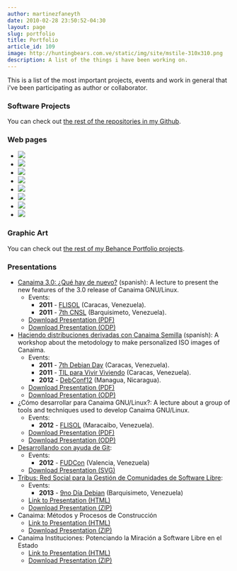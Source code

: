 ```yaml
---
author: martinezfaneyth
date: 2010-02-28 23:50:52-04:30
layout: page
slug: portfolio
title: Portfolio
article_id: 109
image: http://huntingbears.com.ve/static/img/site/mstile-310x310.png
description: A list of the things i have been working on.
---
```


This is a list of the most important projects, events and work in general that i've been participating as author or collaborator.

### Software Projects

You can check out [the rest of the repositories in my Github](https://github.com/LuisAlejandro?tab=repositories).

<div id="github-boxes"></div>

### Web pages


<div class="picasa">
    <ul class="picasa-album">
        <li class="picasa-image">
            <a class="picasa-image-large" href="https://lh3.googleusercontent.com/Okk3jcZsUpkES87hpS94jZi0CyEyOqTid7ada4JzUuj8jWOGJUZfr8j-Up3RUBoPK0tnQokzM658cz6bvYWvhpFz7w3aIsfeEthsOXSG79ChJieb9EP_IVK40lDLZSgt8essCBTvNMPAyA2u1pYn9hSFuXdN4oGybf1Zd_hbldXuOMre4I0znP_D-TWiZkWc-PJ5S8XVOqtQoG7l3wvHCNXD-yYo8XY6DSIhgSWuMHPp4FIokrFLoyF-AI9n1EipwLBHdenlGzbUMe_Pwh8REJBdSLxexlRgd0x_2NzVpMZ4Ru-bSBXqWbWJyQe1ldlXzDihxvvXXKgOlv9aqMNVMsJAZnrR1u7CSPpghQ7ZHoD5qTfbKKCkJ__BLeZtV-Xn7zqJVbuKV6rLKRdIDxL3X80K2QoOEfVNpDm9hC2r-XuFci_53EcmpCo74ol8CBXmiyW8iOizE1J50UC7PJ7ex6J1iPlwYaDIXQ0ZBcivTjtiq3vPbaLZyHic_lxcNuhQpWip8Fv_-CRTzxxk4kO5Rt9ILHl2bWHrYSmlcNK65WjmAf_QIYRzzxmtqNlr-BVPVvHIBWiCW9pKpAA04scJhf7PSI05Vi1bx9TY5qCX_eKtNFLcLk6jfA=w1435-h807-no">
                <img class="picasa-image-thumb" src="https://lh3.googleusercontent.com/Okk3jcZsUpkES87hpS94jZi0CyEyOqTid7ada4JzUuj8jWOGJUZfr8j-Up3RUBoPK0tnQokzM658cz6bvYWvhpFz7w3aIsfeEthsOXSG79ChJieb9EP_IVK40lDLZSgt8essCBTvNMPAyA2u1pYn9hSFuXdN4oGybf1Zd_hbldXuOMre4I0znP_D-TWiZkWc-PJ5S8XVOqtQoG7l3wvHCNXD-yYo8XY6DSIhgSWuMHPp4FIokrFLoyF-AI9n1EipwLBHdenlGzbUMe_Pwh8REJBdSLxexlRgd0x_2NzVpMZ4Ru-bSBXqWbWJyQe1ldlXzDihxvvXXKgOlv9aqMNVMsJAZnrR1u7CSPpghQ7ZHoD5qTfbKKCkJ__BLeZtV-Xn7zqJVbuKV6rLKRdIDxL3X80K2QoOEfVNpDm9hC2r-XuFci_53EcmpCo74ol8CBXmiyW8iOizE1J50UC7PJ7ex6J1iPlwYaDIXQ0ZBcivTjtiq3vPbaLZyHic_lxcNuhQpWip8Fv_-CRTzxxk4kO5Rt9ILHl2bWHrYSmlcNK65WjmAf_QIYRzzxmtqNlr-BVPVvHIBWiCW9pKpAA04scJhf7PSI05Vi1bx9TY5qCX_eKtNFLcLk6jfA=w1435-h807-no" />
            </a>
        </li>
        <li class="picasa-image">
            <a class="picasa-image-large" href="https://lh3.googleusercontent.com/xwoTIf-5BwaqCLfXVv-rKwEKgfVubEbBEMyhbIKEWr4JbHNCotB2e3h6RkUvzIZ3frq6rzCeu9IGlETELj21t2w-YZoEVNF6Q_ZPLWUap1DJ83Tn5sg_tdjV9d-u-8PGKLoRYp95_YRXlJQu5eMFf3SQPZyXO5SRucDWdItqXjSSct5uvsaSHP4orUJNnwN2XKccdcNsXGEIi02mpsMqkjfVqXJiaZ-cueL93IGHqX1UIrGlpJefbthsKWoO1YAvzcIEnHS_opzyr5uYg7KmTUH8c8iPgx7vKOxeQSI2FsqPvsX7SQrMFPLqXTwsEPEB3ZqtaM5jIhhL-2zHg4ZoAclTxqjI-d0auqAPaTDy5NQ_bVFN9qH_Kod810qS8OmKPZSflWqYw61ZolEdgF3FQOJPYrTL7gL8YhXWMZ9-aJdbvkPXfTrOFWR-svZmyW6jfyUYaCbb2f9J8EypCdWBnOZXlCUpd7OzZyHt7aIMm4tLCee3huSULRJtIcnm_kMF4jbHzVoxW2GSYJjxR2senwgvuE2LJ0PMjrsPn8XS39KVcN2zKtzJbFB5U7QyubwP6fpneksEuTfuxGmXdYKKoy5Xu6sQRvyQIi7PEynye2XmTFl7-uQgjw=w1435-h807-no">
                <img class="picasa-image-thumb" src="https://lh3.googleusercontent.com/xwoTIf-5BwaqCLfXVv-rKwEKgfVubEbBEMyhbIKEWr4JbHNCotB2e3h6RkUvzIZ3frq6rzCeu9IGlETELj21t2w-YZoEVNF6Q_ZPLWUap1DJ83Tn5sg_tdjV9d-u-8PGKLoRYp95_YRXlJQu5eMFf3SQPZyXO5SRucDWdItqXjSSct5uvsaSHP4orUJNnwN2XKccdcNsXGEIi02mpsMqkjfVqXJiaZ-cueL93IGHqX1UIrGlpJefbthsKWoO1YAvzcIEnHS_opzyr5uYg7KmTUH8c8iPgx7vKOxeQSI2FsqPvsX7SQrMFPLqXTwsEPEB3ZqtaM5jIhhL-2zHg4ZoAclTxqjI-d0auqAPaTDy5NQ_bVFN9qH_Kod810qS8OmKPZSflWqYw61ZolEdgF3FQOJPYrTL7gL8YhXWMZ9-aJdbvkPXfTrOFWR-svZmyW6jfyUYaCbb2f9J8EypCdWBnOZXlCUpd7OzZyHt7aIMm4tLCee3huSULRJtIcnm_kMF4jbHzVoxW2GSYJjxR2senwgvuE2LJ0PMjrsPn8XS39KVcN2zKtzJbFB5U7QyubwP6fpneksEuTfuxGmXdYKKoy5Xu6sQRvyQIi7PEynye2XmTFl7-uQgjw=w1435-h807-no" />
            </a>
        </li>
        <li class="picasa-image">
            <a class="picasa-image-large" href="https://lh3.googleusercontent.com/DJmwRoMn3swv5pSe9-jItrB9ZCrVH0Nz5_0nTsPoirLNBIjCkHBmTFsAXe8GR_lePhzR-xF2DAwQ99A8b5WL75WsiDmqhNEzQ59I1_9xlVW1Hwd9WmAaqlqLGfXHoNqOFvkG4Ha4luH5HXTliGssoyVH3Xn6iAmcwRJDYw7f9vSx02FoxsgL555D0bLV7rR3nA6aYGeWlhHB5xEzz0CSZvvul3t7nUmFNeIvZRZm1jLSVpDo4tN6K2QKBZF0duq8P7l-4YAJnEVsWIReMSYgbozKNDE6QQ38Eh16pXApl6t851qOW-PJnX4RmkAsYR3yHVFwSx_fwyyX_drJiK-wOiXhg0778svSdrz0ZDNqehSUBiUC4g39Oc3oA2om3Zjg8oxDjPr7Eqv_WceWAhTQpOiOUBWKKEXXiT1Mg7TJnAyL8EiCeSY0lApbB_g_gJmjwMYis92mrHeV_klgogTClPbBUH1vU1V1iug0n4TSuGfn2JSetXBn9BXTi2z_4MlCqecvcI5IiVIjip2B6xqWTScNnsFqYahRwaAlilFWR6I9-YQKM2AgydY9jv-WL0rR2_FexXNBGo3E0nO-L-Esw2LDx_0ceqTvMD0KCHYG5X2EWxOZ9r8Tvg=w1435-h807-no">
                <img class="picasa-image-thumb" src="https://lh3.googleusercontent.com/DJmwRoMn3swv5pSe9-jItrB9ZCrVH0Nz5_0nTsPoirLNBIjCkHBmTFsAXe8GR_lePhzR-xF2DAwQ99A8b5WL75WsiDmqhNEzQ59I1_9xlVW1Hwd9WmAaqlqLGfXHoNqOFvkG4Ha4luH5HXTliGssoyVH3Xn6iAmcwRJDYw7f9vSx02FoxsgL555D0bLV7rR3nA6aYGeWlhHB5xEzz0CSZvvul3t7nUmFNeIvZRZm1jLSVpDo4tN6K2QKBZF0duq8P7l-4YAJnEVsWIReMSYgbozKNDE6QQ38Eh16pXApl6t851qOW-PJnX4RmkAsYR3yHVFwSx_fwyyX_drJiK-wOiXhg0778svSdrz0ZDNqehSUBiUC4g39Oc3oA2om3Zjg8oxDjPr7Eqv_WceWAhTQpOiOUBWKKEXXiT1Mg7TJnAyL8EiCeSY0lApbB_g_gJmjwMYis92mrHeV_klgogTClPbBUH1vU1V1iug0n4TSuGfn2JSetXBn9BXTi2z_4MlCqecvcI5IiVIjip2B6xqWTScNnsFqYahRwaAlilFWR6I9-YQKM2AgydY9jv-WL0rR2_FexXNBGo3E0nO-L-Esw2LDx_0ceqTvMD0KCHYG5X2EWxOZ9r8Tvg=w1435-h807-no" />
            </a>
        </li>
        <li class="picasa-image">
            <a class="picasa-image-large" href="https://lh3.googleusercontent.com/vYpX33clFY9PXCDmHjZmLp-6O8ijm5GznOpuKiwgqYT-97WfQl99bqNl_V5zPNGAkhVSUTc1rDtUYU8WqmJwB1gHUc137sCXzPGv7n2VrtUVnu7pH4en2ocVk1f2VyQbDPnH5KtHGu7yXJ7lqN3bH_LfN_1Erqj-nB5p93PU23GbrbGsoBtxxw9GGfb1zyvQHoNKvqGjbPXwF9B2lQT3fnIAScJSDsbuh8Y1VwpyjoUIp4v-mz07DEYZNWOsfGWNwD6sUTzj13_RfLeWHo_KqFYF650jEDPtppTI3BltUK_SkbvDJaRNmZoDp6m8xfn2Mx_gSqAhrVCcEAaBYTuCfzdd6d2IwLljflFFK2R1u4BX2wS6ZWNrSZc1EFgmrq8yhnXKduNrayHz16xJTkYsFatcUXeBpyRpFDq0AGplnLcrbFdcQwrHX63v1IUYrELMThkUBENCVXgHWX0NqE9KunYiN41b8tLyAuRTfVyTEOM9VEHjyLp_Sw-bcpbWTC7L4Zuf7XHlKrX8LihPhwBfAmWgLcJuun_ooKqSnJY3_KepRhIpd_190p3UiSLOaBXJJMb40mZgjoOlFJXu5eiMGg2VlmGpmHG907W2kmjVZV1VrSTWGMYkyg=w1435-h807-no">
                <img class="picasa-image-thumb" src="https://lh3.googleusercontent.com/vYpX33clFY9PXCDmHjZmLp-6O8ijm5GznOpuKiwgqYT-97WfQl99bqNl_V5zPNGAkhVSUTc1rDtUYU8WqmJwB1gHUc137sCXzPGv7n2VrtUVnu7pH4en2ocVk1f2VyQbDPnH5KtHGu7yXJ7lqN3bH_LfN_1Erqj-nB5p93PU23GbrbGsoBtxxw9GGfb1zyvQHoNKvqGjbPXwF9B2lQT3fnIAScJSDsbuh8Y1VwpyjoUIp4v-mz07DEYZNWOsfGWNwD6sUTzj13_RfLeWHo_KqFYF650jEDPtppTI3BltUK_SkbvDJaRNmZoDp6m8xfn2Mx_gSqAhrVCcEAaBYTuCfzdd6d2IwLljflFFK2R1u4BX2wS6ZWNrSZc1EFgmrq8yhnXKduNrayHz16xJTkYsFatcUXeBpyRpFDq0AGplnLcrbFdcQwrHX63v1IUYrELMThkUBENCVXgHWX0NqE9KunYiN41b8tLyAuRTfVyTEOM9VEHjyLp_Sw-bcpbWTC7L4Zuf7XHlKrX8LihPhwBfAmWgLcJuun_ooKqSnJY3_KepRhIpd_190p3UiSLOaBXJJMb40mZgjoOlFJXu5eiMGg2VlmGpmHG907W2kmjVZV1VrSTWGMYkyg=w1435-h807-no" />
            </a>
        </li>
        <li class="picasa-image">
            <a class="picasa-image-large" href="https://lh3.googleusercontent.com/Q096eckr9gTyET4T8NUHCeAjn63F9eDfFaNOt0j0WLxXxi_bOONs_7HpmFPMCUfalTfFc2MSIbSyagdBjqh3X7dITvQUg8DQKAjHl4oAE-K3wLWDArd83OVW87GWiqR3YKgbZUVkfzpJwkaf9BZGGiqyBAIg0PbWBx_LR0igslwPuMaM4eu3JTUYacrBHV5Op6GXvMwdzJyjRm8GknYsVLy03UlRaRoLWK8DuPNils-kJNLs6Sq8Yc1Du2__BVbTr2sTqgzIZtqbXVLixf6M5xw6tV06rnWYJ9HxlEcM_2fqBV1q1_9wIpVILsM7Q5sJCY9EOlAdc21cZbrNjoLIHkzltwaZ0kLuU-vyXX_zPXcq68WnBc-mSWVPgUJErgN-E2WB9YXTTt54HsLtE7sbRbNcXJlXeY5V7jWTBibwRhhC8P0elQGu1AWGzPyd4m11zUB78qlWXBhMi3qRljVMlGg4LToGWQqS7_X0_MF6T10J_GBJrYdPSQkcQVhihgl4Ftcbl6Cr7IjmFnT-x1fxLw8qHtvwIDBcjzEsyNeBqWbjWCxbj0zzexqOG04n-302v0ZYr6DlwsE_JcRFkS4MPlm-9IxOjl_miPvWTSQ6kx7v5lqfghPDVQ=w1435-h807-no">
                <img class="picasa-image-thumb" src="https://lh3.googleusercontent.com/Q096eckr9gTyET4T8NUHCeAjn63F9eDfFaNOt0j0WLxXxi_bOONs_7HpmFPMCUfalTfFc2MSIbSyagdBjqh3X7dITvQUg8DQKAjHl4oAE-K3wLWDArd83OVW87GWiqR3YKgbZUVkfzpJwkaf9BZGGiqyBAIg0PbWBx_LR0igslwPuMaM4eu3JTUYacrBHV5Op6GXvMwdzJyjRm8GknYsVLy03UlRaRoLWK8DuPNils-kJNLs6Sq8Yc1Du2__BVbTr2sTqgzIZtqbXVLixf6M5xw6tV06rnWYJ9HxlEcM_2fqBV1q1_9wIpVILsM7Q5sJCY9EOlAdc21cZbrNjoLIHkzltwaZ0kLuU-vyXX_zPXcq68WnBc-mSWVPgUJErgN-E2WB9YXTTt54HsLtE7sbRbNcXJlXeY5V7jWTBibwRhhC8P0elQGu1AWGzPyd4m11zUB78qlWXBhMi3qRljVMlGg4LToGWQqS7_X0_MF6T10J_GBJrYdPSQkcQVhihgl4Ftcbl6Cr7IjmFnT-x1fxLw8qHtvwIDBcjzEsyNeBqWbjWCxbj0zzexqOG04n-302v0ZYr6DlwsE_JcRFkS4MPlm-9IxOjl_miPvWTSQ6kx7v5lqfghPDVQ=w1435-h807-no" />
            </a>
        </li>
        <li class="picasa-image">
            <a class="picasa-image-large" href="https://lh3.googleusercontent.com/SsJGO0oOnTqWQGHedcRD_r8F258VqTrET7CaS8PURfcw5CITF8N3ft9Jiv2j9ubiEL3RudI-SA48QTvDFiRTPH8xXucKAA1ybv_5xRODJYaKzth38YBs79na8yb-sa9fjzhHVW3oyZf-jgwZDmcUgTVKaJenqpLukiLRDzDgeFu3Azw7ROxQouIeZErXu4q2fNpvvafa0hIgj9Vsl0nEubBmUMgeetOIfTJY34PW7Q40oAQegIPEypNHxkJJjPBu_9gxxOsB2zBbqCuc0R6tSEso8XpmyCKOf8AFDDmI1a2CV6EjiMOdh168GxEz9YlQ2yKfvj5zWfZb-xYekOEJ7_olqMSYoFuD2JM7tphp67FqGJ831TKQaRHy_Zx80dmKlxE2Z9llwZILGHAqf1dzAwD6fFkY-hDWnRPISrIxyJCMEgng777nTDCK0r75cEiFlR0jmm1A8lI5Jl0TqzCzooSOhCW_6gQAqIHLhCiqUcE2dLP-ro0q3fPdtAELdEm-0zacSyaDxUp01QvdF2EH-rHl8GWjgTnkXeOX7_DXBz-4b3Rb1csLs_m1Lx7IeiQX6Omql9hAI43ynfutyLcmijrLSAKueo_joMFF5260_ma8LMDWRL4aDg=w1435-h807-no">
                <img class="picasa-image-thumb" src="https://lh3.googleusercontent.com/SsJGO0oOnTqWQGHedcRD_r8F258VqTrET7CaS8PURfcw5CITF8N3ft9Jiv2j9ubiEL3RudI-SA48QTvDFiRTPH8xXucKAA1ybv_5xRODJYaKzth38YBs79na8yb-sa9fjzhHVW3oyZf-jgwZDmcUgTVKaJenqpLukiLRDzDgeFu3Azw7ROxQouIeZErXu4q2fNpvvafa0hIgj9Vsl0nEubBmUMgeetOIfTJY34PW7Q40oAQegIPEypNHxkJJjPBu_9gxxOsB2zBbqCuc0R6tSEso8XpmyCKOf8AFDDmI1a2CV6EjiMOdh168GxEz9YlQ2yKfvj5zWfZb-xYekOEJ7_olqMSYoFuD2JM7tphp67FqGJ831TKQaRHy_Zx80dmKlxE2Z9llwZILGHAqf1dzAwD6fFkY-hDWnRPISrIxyJCMEgng777nTDCK0r75cEiFlR0jmm1A8lI5Jl0TqzCzooSOhCW_6gQAqIHLhCiqUcE2dLP-ro0q3fPdtAELdEm-0zacSyaDxUp01QvdF2EH-rHl8GWjgTnkXeOX7_DXBz-4b3Rb1csLs_m1Lx7IeiQX6Omql9hAI43ynfutyLcmijrLSAKueo_joMFF5260_ma8LMDWRL4aDg=w1435-h807-no" />
            </a>
        </li>
        <li class="picasa-image">
            <a class="picasa-image-large" href="https://lh3.googleusercontent.com/FizEOCX32r_mHFuZptS1AfT130Z62_XBLCZkuiAQOFoopMWLJAiCyD9UC-74GffPR_g-YxtixMLaxHGHH2rwzBw8lFJZqRkDT09EAHHGTmSRuuLiR9O98cazLi6g9mSqdHSMBqx0YmTSzghgU6gCw6hwUh-wuQLfEfz_7CJ8XKBTb8t9Tu7vBFmxWdJArxGuHlmtB2ax8IeXxU879-Gn-CvwAFIsuw8K-h0WGBCIu9TDDfdW1VY3cCWKc-vn9qDXVDkLwcrloH2LatxBcgVFAj-VsTQbkUpH_2P42-39CKGeMqD1qf6rGsQ_ddYqVdB3xMzqEGiO2DaNDJ4jzPSlTfj8sRJUCjoYS1sm1TLW8YUbmP98Dt8ZlECizhhYG1KUdOc28EoUdAC6lhQVUSv-E-ubakZOxJTzsU8Fgdqt2iXhGz4RIYNkQdhh4cVJqQdoeu_oPnyUJNg9Xor8ANWYcFuT23d0Kb1OdWE3i-0wItngXrCn0FUO3sjH1aF_hW2A2eufKLI0UYxs99A-EAemxmNpAgEX4IOvbdChpZiuH7UQ4_wjUnm5I24gpC0xCIWg1katZGsuQrn7FrTx5Z4o4lqJdHThRHFoaTrrRO0qAnrgoYlgCneOnw=w1435-h807-no">
                <img class="picasa-image-thumb" src="https://lh3.googleusercontent.com/FizEOCX32r_mHFuZptS1AfT130Z62_XBLCZkuiAQOFoopMWLJAiCyD9UC-74GffPR_g-YxtixMLaxHGHH2rwzBw8lFJZqRkDT09EAHHGTmSRuuLiR9O98cazLi6g9mSqdHSMBqx0YmTSzghgU6gCw6hwUh-wuQLfEfz_7CJ8XKBTb8t9Tu7vBFmxWdJArxGuHlmtB2ax8IeXxU879-Gn-CvwAFIsuw8K-h0WGBCIu9TDDfdW1VY3cCWKc-vn9qDXVDkLwcrloH2LatxBcgVFAj-VsTQbkUpH_2P42-39CKGeMqD1qf6rGsQ_ddYqVdB3xMzqEGiO2DaNDJ4jzPSlTfj8sRJUCjoYS1sm1TLW8YUbmP98Dt8ZlECizhhYG1KUdOc28EoUdAC6lhQVUSv-E-ubakZOxJTzsU8Fgdqt2iXhGz4RIYNkQdhh4cVJqQdoeu_oPnyUJNg9Xor8ANWYcFuT23d0Kb1OdWE3i-0wItngXrCn0FUO3sjH1aF_hW2A2eufKLI0UYxs99A-EAemxmNpAgEX4IOvbdChpZiuH7UQ4_wjUnm5I24gpC0xCIWg1katZGsuQrn7FrTx5Z4o4lqJdHThRHFoaTrrRO0qAnrgoYlgCneOnw=w1435-h807-no" />
            </a>
        </li>
        <li class="picasa-image">
            <a class="picasa-image-large" href="https://lh3.googleusercontent.com/4uRHpXnRtFQw2rgedEdFMMOfWxhk3TPqKGbSV7BFIRioiDjNx7pAG-W9e-OoMXgC9Gq0Pqtybx5tJAF5OctKYsTSspncvvPKGIUfxEvke3th6aFWx7tE5NEBeKTUdxXiUaK84OE1GruT52nn0E-9B4k6ilabd0dQseQ5Mvob41CP3GHRR-WNVT__hV6jbfEbg2q3f5lkn_LdCm7FlQHR3ZnsR3WpGmWjRRdvcns5KI7UJdXit_K_0jm-6fShW2uon0-1rp7Ha6uOjJbn_ALx7_vVF4TUXzX9CyhGx31-sbbdhv1_N8S1ekbft0y7bk0aJHIvMmxEmJbDKwhiJP36tuOwzypbBwUioVvDJMhOk_4QRySc2_dWuaGtHjdjEak-KFOB-zO__rpaARA3I1MPFA_OeCMUlD53JarqvSPegD3ucg1nZTP0NMchLpkjiz-6CC0ZCguIy2kLo_n9OPhxt_u-4guYsQ4wNNyV8v11m5DXSf8SrLGC9ezpzabh7OrUWiVgSwezG1nfole85kdN0llQREpwQTbFxHrfiVcN7CAblU025u94xTiXK-1iccbb_fqjpMBlAsw9b_UGAcror6YIJgaYTRHL5udxViJTDJy8wjO-Nw=w1435-h807-no">
                <img class="picasa-image-thumb" src="https://lh3.googleusercontent.com/4uRHpXnRtFQw2rgedEdFMMOfWxhk3TPqKGbSV7BFIRioiDjNx7pAG-W9e-OoMXgC9Gq0Pqtybx5tJAF5OctKYsTSspncvvPKGIUfxEvke3th6aFWx7tE5NEBeKTUdxXiUaK84OE1GruT52nn0E-9B4k6ilabd0dQseQ5Mvob41CP3GHRR-WNVT__hV6jbfEbg2q3f5lkn_LdCm7FlQHR3ZnsR3WpGmWjRRdvcns5KI7UJdXit_K_0jm-6fShW2uon0-1rp7Ha6uOjJbn_ALx7_vVF4TUXzX9CyhGx31-sbbdhv1_N8S1ekbft0y7bk0aJHIvMmxEmJbDKwhiJP36tuOwzypbBwUioVvDJMhOk_4QRySc2_dWuaGtHjdjEak-KFOB-zO__rpaARA3I1MPFA_OeCMUlD53JarqvSPegD3ucg1nZTP0NMchLpkjiz-6CC0ZCguIy2kLo_n9OPhxt_u-4guYsQ4wNNyV8v11m5DXSf8SrLGC9ezpzabh7OrUWiVgSwezG1nfole85kdN0llQREpwQTbFxHrfiVcN7CAblU025u94xTiXK-1iccbb_fqjpMBlAsw9b_UGAcror6YIJgaYTRHL5udxViJTDJy8wjO-Nw=w1435-h807-no" />
            </a>
        </li>
    </ul>
</div>

### Graphic Art

You can check out [the rest of my Behance Portfolio projects](https://www.behance.net/martinezfaneyth).

<div id="behance-boxes"></div>

### Presentations

* [Canaima 3.0: ¿Qué hay de nuevo?](http://huntingbears.com.ve/canaima-3-0-que-hay-de-nuevo.html) (spanish): A lecture to present the new features of the 3.0 release of Canaima GNU/Linux.
    * Events:
        * **2011** - [FLISOL](http://flisol.info/) (Caracas, Venezuela).
        * **2011** - [7th CNSL](http://www.cnsl.org.ve/) (Barquisimeto, Venezuela).
    * [Download Presentation (PDF)](https://dl.dropboxusercontent.com/u/16329841/Canaima-3.0~FLISOL2011.pdf)
    * [Download Presentation (ODP)](https://dl.dropboxusercontent.com/u/16329841/Canaima-3.0~FLISOL2011.odp)
* [Haciendo distribuciones derivadas con Canaima Semilla](http://huntingbears.com.ve/7-dia-debian-creando-tu-propia-distribucion-a-partir-de-canaima-semilla.html) (spanish): A workshop about the metodology to make personalized ISO images of Canaima.
    * Events:
        * **2011** - [7th Debian Day](http://www.debian.org.ve/es/DiaDebian) (Caracas, Venezuela).
        * **2011** - [TIL para Vivir Viviendo](https://twitter.com/TIVivirViviendo) (Caracas, Venezuela).
        * **2012** - [DebConf12](http://debconf12.debconf.org/) (Managua, Nicaragua).
    * [Download Presentation (PDF)](https://dl.dropboxusercontent.com/u/16329841/Canaima-Semilla-7DebianDay.pdf)
    * [Download Presentation (ODP)](https://dl.dropboxusercontent.com/u/16329841/Canaima-Semilla-7DebianDay.odp)
* ¿Cómo desarrollar para Canaima GNU/Linux?: A lecture about a group of tools and techniques used to develop Canaima GNU/Linux.
    * Events:
        * **2012** - [FLISOL](http://flisol.info/) (Maracaibo, Venezuela).
    * [Download Presentation (PDF)](https://dl.dropboxusercontent.com/u/16329841/Canaima-Desarrollo~VIT%2BPDVSA%2BCNTI.pdf)
    * [Download Presentation (ODP)](https://dl.dropboxusercontent.com/u/16329841/Canaima-Desarrollo~VIT%2BPDVSA%2BCNTI.odp)
* [Desarrollando con ayuda de Git](http://huntingbears.com.ve/desarrollando-con-ayuda-de-git-fudcon-valencia.html):
    * Events:
        * **2012** - [FUDCon](https://fedoraproject.org/wiki/FUDCon:Valencia_2012/es) (Valencia, Venezuela)
    * [Download Presentation (SVG)](https://dl.dropboxusercontent.com/u/16329841/git-fudcon.svg)
* [Tribus: Red Social para la Gestión de Comunidades de Software Libre](http://huntingbears.com.ve/tribus-en-el-dia-debian-barquisimeto.html):
    * Events:
        * **2013** - [9no Día Debian](http://www.debian.org.ve/es/DiaDebian) (Barquisimeto, Venezuela)
    * [Link to Presentation (HTML)](http://huntingbears.com.ve/impress.js-inicios-tribus/)
    * [Download Presentation (ZIP)](https://github.com/LuisAlejandro/impress.js-inicios-tribus/archive/gh-pages.zip)
* Canaima: Métodos y Procesos de Construcción
    * [Link to Presentation (HTML)](http://huntingbears.com.ve/impress.js-inicios-canaima/)
    * [Download Presentation (ZIP)](https://github.com/LuisAlejandro/impress.js-inicios-canaima/archive/gh-pages.zip)
* Canaima Instituciones: Potenciando la Miración a Software Libre en el Estado
    * [Link to Presentation (HTML)](http://huntingbears.com.ve/impress.js-cn-instituciones/)
    * [Download Presentation (ZIP)](https://github.com/LuisAlejandro/impress.js-cn-instituciones/archive/gh-pages.zip)
